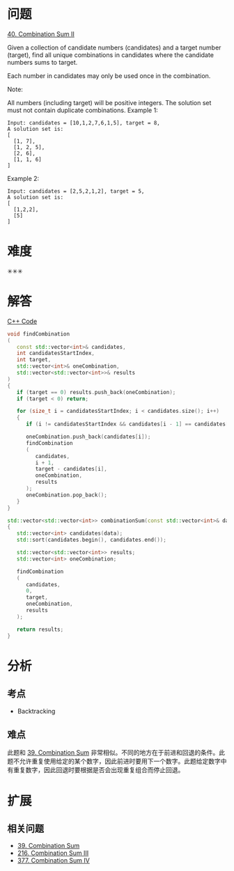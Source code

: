 # 问题

[40. Combination Sum II](https://leetcode.com/problems/combination-sum-ii/)

Given a collection of candidate numbers (candidates) and a target number (target), find all unique combinations in candidates where the candidate numbers sums to target.

Each number in candidates may only be used once in the combination.

Note:

All numbers (including target) will be positive integers.
The solution set must not contain duplicate combinations.
Example 1:
```
Input: candidates = [10,1,2,7,6,1,5], target = 8,
A solution set is:
[
  [1, 7],
  [1, 2, 5],
  [2, 6],
  [1, 1, 6]
]
```
Example 2:
```
Input: candidates = [2,5,2,1,2], target = 5,
A solution set is:
[
  [1,2,2],
  [5]
]
```

# 难度
✳✳✳

# 解答

[C++ Code](./code/40.Combination-Sum-II/main.cpp)
```cpp
void findCombination
(
   const std::vector<int>& candidates,
   int candidatesStartIndex,
   int target,
   std::vector<int>& oneCombination,
   std::vector<std::vector<int>>& results
)
{
   if (target == 0) results.push_back(oneCombination);
   if (target < 0) return;

   for (size_t i = candidatesStartIndex; i < candidates.size(); i++)
   {
      if (i != candidatesStartIndex && candidates[i - 1] == candidates[i]) continue;

      oneCombination.push_back(candidates[i]);
      findCombination
      (
         candidates,
         i + 1,
         target - candidates[i],
         oneCombination,
         results
      );
      oneCombination.pop_back();
   }
}

std::vector<std::vector<int>> combinationSum(const std::vector<int>& data, int target)
{
   std::vector<int> candidates(data);
   std::sort(candidates.begin(), candidates.end());

   std::vector<std::vector<int>> results;
   std::vector<int> oneCombination;

   findCombination
   (
      candidates,
      0,
      target,
      oneCombination,
      results
   );

   return results;
}
```

# 分析
## 考点
* Backtracking

## 难点
此题和 [39. Combination Sum](39.Combination-Sum.md) 非常相似。不同的地方在于前进和回退的条件。此题不允许重复使用给定的某个数字，因此前进时要用下一个数字。此题给定数字中有重复数字，因此回退时要根据是否会出现重复组合而停止回退。

# 扩展
## 相关问题
* [39. Combination Sum](39.Combination-Sum.md)
* [216. Combination Sum III](216.Combination-Sum-III.md)
* [377. Combination Sum IV](377.Combination-Sum-IV.md)